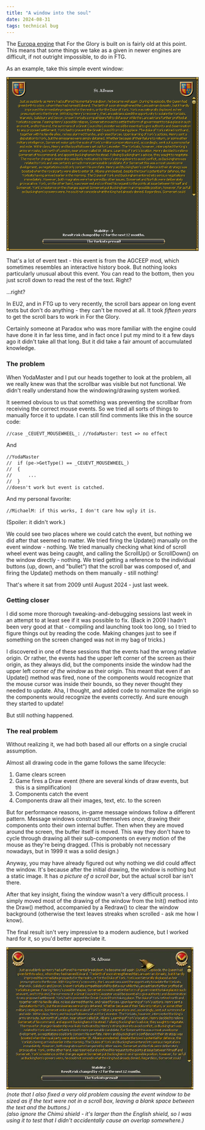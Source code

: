 ```yaml
---
title: "A window into the soul"
date: 2024-08-31
tags: technical bug
---
```


The [Europa engine](https://en.wikipedia.org/wiki/Paradox_Development_Studio#Game_engines) that For the Glory is built on is fairly old at this point. This means that some things we take as a given in newer engines are difficult, if not outright impossible, to do in FTG.

As an example, take this simple event window:

![St. Albans](/assets/images/st-albans-old.png)

That's a lot of event text - this event is from the AGCEEP mod, which sometimes resembles an interactive history book. But nothing looks particularly unusual about this event. You can read to the bottom, then you just scroll down to read the rest of the text. Right?

...right?

In EU2, and in FTG up to very recently, the scroll bars appear on long event texts but don't do anything - they can't be moved at all. It took *fifteen years* to get the scroll bars to work in For the Glory.

Certainly someone at Paradox who was more familiar with the engine could have done it in far less time, and in fact once I put my mind to it a few days ago it didn't take all that long. But it did take a fair amount of accumulated knowledge.

### The problem

When YodaMaster and I put our heads together to look at the problem, all we really knew was that the scrollbar was visible but not functional. We didn't really understand how the windowing/drawing system worked.

It seemed obvious to us that something was preventing the scrollbar from receiving the correct mouse events. So we tried all sorts of things to manually force it to update. I can still find comments like this in the source code:

```
//case _CEUEVT_MOUSEWHEEL_: //YodaMaster: test => no effect
```
And
```
//YodaMaster
//	if (pe->GetType() == _CEUEVT_MOUSEWHEEL_)
//	{
//		...
//	}
//doesn't work but event is catched.
```
And my personal favorite:
```
//MichaelM: if this works, I don't care how ugly it is.
```
(Spoiler: it didn't work.)

We could see two places where we could catch the event, but nothing we did after that seemed to matter.
We tried firing the Update() manually on the event window - nothing.
We tried manually checking what kind of scroll wheel event was being caught, and calling the ScrollUp() or ScrollDown() on the window directly - nothing.
We tried getting a reference to the individual buttons (up, down, and "bullet") that the scroll bar was composed of, and firing the Update() methods on them manually - still nothing!

That's where it sat from 2009 until August 2024 - just last week.

### Getting closer

I did some more thorough tweaking-and-debugging sessions last week in an attempt to at least see if it was possible to fix. (Back in 2009 I hadn't been very good at that - compiling and launching took too long, so I tried to figure things out by reading the code. Making changes just to see if something on the screen changed was not in my bag of tricks.)

I discovered in one of these sessions that the events had the wrong relative origin. Or rather, the events had the upper left corner of the screen as their origin, as they always did, but the components inside the window had the upper left corner *of the window* as their origin. This meant that even if an Update() method was fired, none of the components would recognize that the mouse cursor was inside their bounds, so they never thought they needed to update. Aha, I thought, and added code to normalize the origin so the components would recognize the events correctly. And sure enough they started to update!

But still nothing happened.

### The real problem

Without realizing it, we had both based all our efforts on a single crucial assumption.

Almost all drawing code in the game follows the same lifecycle:
1. Game clears screen
2. Game fires a Draw event (there are several kinds of draw events, but this is a simplification)
3. Components catch the event
4. Components draw all their images, text, etc. to the screen

But for performance reasons, in-game message windows follow a different pattern. Message windows construct themselves *once*, drawing their components onto their own internal buffer. Then when they are moved around the screen, the buffer itself is moved. This way they don't have to cycle through drawing all their sub-components on every motion of the mouse as they're being dragged.
(This is probably not necessary nowadays, but in 1999 it was a solid design.)

Anyway, you may have already figured out why nothing we did could affect the window. It's because after the initial drawing, the window is nothing but a static image. It has *a picture of a scroll bar*, but the actual scroll bar isn't there.

After that key insight, fixing the window wasn't a very difficult process. I simply moved most of the drawing of the window from the Init() method into the Draw() method, accompanied by a Redraw() to clear the window background (otherwise the text leaves streaks when scrolled - ask me how I know).

The final result isn't very impressive to a modern audience, but I worked hard for it, so you'd better appreciate it.

![St. Albans](/assets/images/st-albans-new.gif)  
*(note that I also fixed a very old problem causing the event window to be sized as if the text were not in a scroll box, leaving a blank space between the text and the buttons.)  
(also ignore the Chimú shield - it's larger than the English shield, so I was using it to test that I didn't accidentally cause an overlap somewhere.)*
